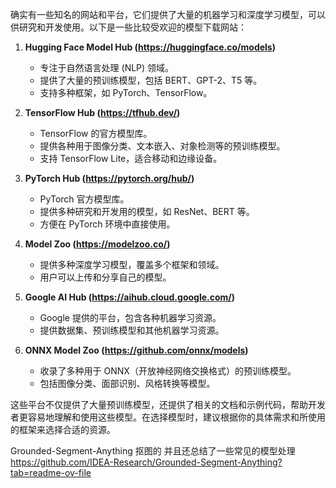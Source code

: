 确实有一些知名的网站和平台，它们提供了大量的机器学习和深度学习模型，可以供研究和开发使用。以下是一些比较受欢迎的模型下载网站：

1. **Hugging Face Model Hub (https://huggingface.co/models)**
   - 专注于自然语言处理 (NLP) 领域。
   - 提供了大量的预训练模型，包括 BERT、GPT-2、T5 等。
   - 支持多种框架，如 PyTorch、TensorFlow。

2. **TensorFlow Hub (https://tfhub.dev/)**
   - TensorFlow 的官方模型库。
   - 提供各种用于图像分类、文本嵌入、对象检测等的预训练模型。
   - 支持 TensorFlow Lite，适合移动和边缘设备。

3. **PyTorch Hub (https://pytorch.org/hub/)**
   - PyTorch 官方模型库。
   - 提供多种研究和开发用的模型，如 ResNet、BERT 等。
   - 方便在 PyTorch 环境中直接使用。

4. **Model Zoo (https://modelzoo.co/)**
   - 提供多种深度学习模型，覆盖多个框架和领域。
   - 用户可以上传和分享自己的模型。

5. **Google AI Hub (https://aihub.cloud.google.com/)**
   - Google 提供的平台，包含各种机器学习资源。
   - 提供数据集、预训练模型和其他机器学习资源。

6. **ONNX Model Zoo (https://github.com/onnx/models)**
   - 收录了多种用于 ONNX（开放神经网络交换格式）的预训练模型。
   - 包括图像分类、面部识别、风格转换等模型。

这些平台不仅提供了大量预训练模型，还提供了相关的文档和示例代码，帮助开发者更容易地理解和使用这些模型。在选择模型时，建议根据你的具体需求和所使用的框架来选择合适的资源。



Grounded-Segment-Anything
抠图的 并且还总结了一些常见的模型处理
https://github.com/IDEA-Research/Grounded-Segment-Anything?tab=readme-ov-file